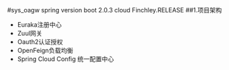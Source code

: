 #sys_oagw
spring version
    boot 2.0.3
    cloud Finchley.RELEASE
##1.项目架构
 - Euraka注册中心
 - Zuul网关
 - Oauth2认证授权
 - OpenFeign负载均衡
 - Spring Cloud Config 统一配置中心


